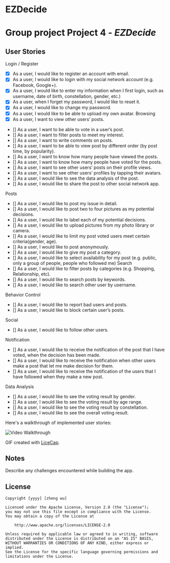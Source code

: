 # EZDecide
# Group project Project 4 - *EZDecide*


## User Stories

Login / Register
- [x] As a user, I would like to register an account with email.
- [x] As a user, I would like to login with my social network account (e.g. Facebook, Google+).
- [x] As a user, I would like to enter my information when I first login, such as username, date of birth, constellation, gender, etc.)
- [x] As a user, when I forget my password, I would like to reset it.
- [x] As a user, I would like to change my password. 
- [x] As a user, I would like to be able to upload my own avatar. 
Browsing
- [x] As a user, I want to view other users’ posts. 
- [] As a user, I want to be able to vote in a user’s post. 
- [] As a user, I want to filter posts to meet my interest. 
- [] As a user, I want to write comments on posts.
- [] As a user, I want to be able to view post by different order (by post time, by popularity).
- [] As a user, I want to know how many people have viewed the posts. 
- [] As a user, I want to know how many people have voted for the posts.
- [] As a user, I want to see other users’ posts on their profile views.
- [] As a user, I want to see other users’ profiles by tapping their avatars.
- [] As a user, I would like to see the data analysis of the post.
- [] As a user, I would like to share the post to other social network app.

Posts
- [] As a user, I would like to post my issue in detail.
- [] As a user, I would like to post two to four pictures as my potential decisions.
- [] As a user, I would like to label each of my potential decisions.
- [] As a user, I would like to upload pictures from my photo library or camera.
- [] As a user, I would like to limit my post voted users meet certain criteria(gender, age).
- [] As a user, I would like to post anonymously.
- [] As a user, I would like to give my post a category.
- [] As a user, I would like to select availability for my post (e.g. public, only a group of people, people who followed me)
Search
- [] As a user, I would like to filter posts by categories (e.g. Shopping, Relationship, etc). 
- [] As a user, I would like to search posts by keywords.
- [] As a user, I would like to search other user by username.

Behavior Control
- [] As a user, I would like to report bad users and posts.
- [] As a user, I would like to block certain user’s posts.

Social
- [] As a user, I would like to follow other users.

Notification
- [] As a user, I would like to receive the notification of the post that I have voted, when the decision has been made.
- [] As a user, I would like to receive the notification when other users make a post that let me make decision for them. 
- [] As a user, I would like to receive the notification of the users that I have followed when they make a new post.

Data Analysis
- [] As a user, I would like to see the voting result by gender.
- [] As a user, I would like to see the voting result by age range.
- [] As a user, I would like to see the voting result by constellation.
- [] As a user, I would like to see the overall voting result.


Here's a walkthrough of implemented user stories:

<img src='' title='Video Walkthrough' width='' alt='Video Walkthrough' />

GIF created with [LiceCap](http://www.cockos.com/licecap/).

## Notes

Describe any challenges encountered while building the app.

## License

    Copyright [yyyy] [zheng wu]

    Licensed under the Apache License, Version 2.0 (the "License");
    you may not use this file except in compliance with the License.
    You may obtain a copy of the License at

        http://www.apache.org/licenses/LICENSE-2.0

    Unless required by applicable law or agreed to in writing, software
    distributed under the License is distributed on an "AS IS" BASIS,
    WITHOUT WARRANTIES OR CONDITIONS OF ANY KIND, either express or implied.
    See the License for the specific language governing permissions and
    limitations under the License.
